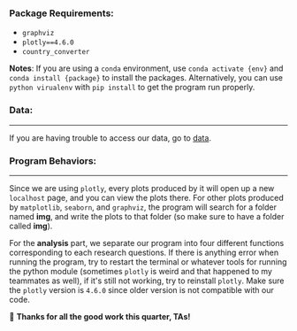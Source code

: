 ### Package Requirements:
- `graphviz`
- `plotly==4.6.0`
- `country_converter`


**Notes**:
If you are using a `conda` environment, use `conda activate {env}` and `conda install {package}` to install the packages. Alternatively, you can use `python virualenv` with `pip install` to get the program run properly.



### Data:
---
If you are having trouble to access our data, go to [data](https://github.com/Benjaminnnnnn/CSE-163-FINAL-PROJECT/tree/master/data).



### Program Behaviors:
---
Since we are using `plotly`, every plots produced by it will open up a new `localhost` page, and you can view the plots there. For other plots produced by `matplotlib`, `seaborn`, and `graphviz`, the program will search for a folder named **img**, and write the plots to that folder (so make sure to have a folder called **img**).

For the **analysis** part, we separate our program into four different functions corresponding to each research questions. If there is anything error when running the program, try to restart the terminal or whatever tools for running the python module (sometimes `plotly` is weird and that happened to my teammates as well), if it's still not working, try to reinstall `plotly`. Make sure the `plotly` version is `4.6.0` since older version is not compatible with our code.


:tada: **Thanks for all the good work this quarter, TAs!**
